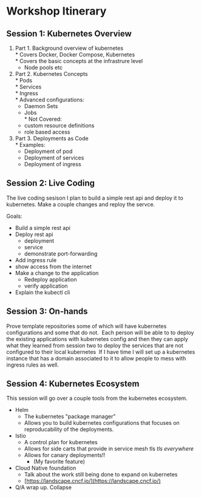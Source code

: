 # Workshop Itinerary 

## Session 1: Kubernetes Overview  
  1. Part 1. Background overview of kubernetes  
    * Covers Docker, Docker Compose, Kubernetes  
    * Covers the basic concepts at the infrastrure level
      * Node pools etc
  2. Part 2. Kubernetes Concepts  
    * Pods  
    * Services  
    * Ingress  
    * Advanced configurations:  
      * Daemon Sets  
      * Jobs  
    * Not Covered:  
      * custom resource definitions  
      * role based access  
  3. Part 3. Deployments as Code  
    * Examples:
      * Deployment of pod
      * Deployment of services
      * Deployment of ingress

## Session 2: Live Coding 

The live coding sesison I plan to build a simple rest api and deploy it to kubernetes.  Make a couple changes and reploy the servce.


Goals: 
  * Build a simple rest api
  * Deploy rest api
    * deployment
    * service
    * demonstrate port-forwarding
  * Add ingress rule
   * show access from the internet
  * Make a change to the application 
    * Redeploy application 
    * verify application
  * Explain the kubectl cli
​
## Session 3: On-hands 
Prove template repositories some of which will have kubernetes configurations and some that do not.
​
Each person will be able to to deploy the existing applications with kubernetes config and then they can apply what they learned from session two to deploy the services that are not configured to their local kubernetes
​
If I have time I will set up a kubernetes instance that has a domain associated to it to allow people to mess with ingress rules as well.
​
## Session 4: Kubernetes Ecosystem
This session will go over a couple tools from the kubernetes ecosystem.
​
* Helm
  * The kubernetes "package manager"
  * Allows you to build kubernetes configurations that focuses on reproducability of the deployments.
​
* Istio
  * A control plan for kubernetes
  * Allows for side carts that provide in service mesh tls *tls everywhere*
  * Allows for canary deployments!!
    * (My favorite feature)
​
* Cloud Native foundation
  * Talk about the work still being done to expand on kubernetes
  * [https://landscape.cncf.io/](https://landscape.cncf.io/)
​
* Q/A wrap up.
Collapse




